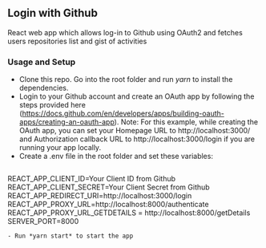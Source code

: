 ## Login with Github
React web app which allows log-in to Github using OAuth2 and fetches users repositories list and gist of activities

### Usage and Setup
- Clone this repo. Go into the root folder and run *yarn* to install the dependencies.
- Login to your Github account and create an OAuth app by following the steps provided here (https://docs.github.com/en/developers/apps/building-oauth-apps/creating-an-oauth-app). Note: For this example, while creating the OAuth app, you can set your Homepage URL to http://localhost:3000/ and Authorization callback URL to http://localhost:3000/login if you are running your app locally.
- Create a .env file in the root folder and set these variables: 
  ```
REACT_APP_CLIENT_ID=Your Client ID from Github
REACT_APP_CLIENT_SECRET=Your Client Secret from Github
REACT_APP_REDIRECT_URI=http://localhost:3000/login
REACT_APP_PROXY_URL=http://localhost:8000/authenticate
REACT_APP_PROXY_URL_GETDETAILS = http://localhost:8000/getDetails
SERVER_PORT=8000
  ```
- Run *yarn start* to start the app
